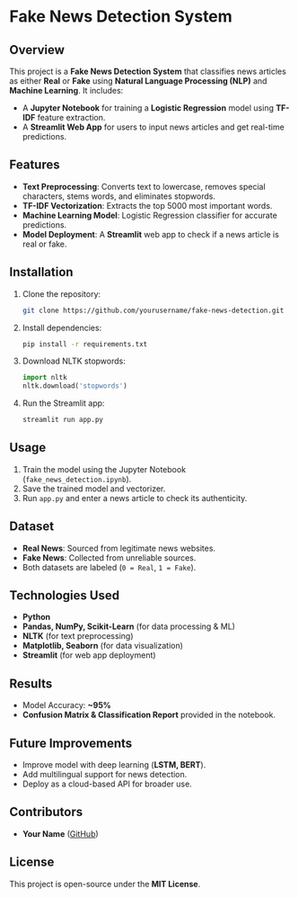 # Fake News Detection System

## Overview
This project is a **Fake News Detection System** that classifies news articles as either **Real** or **Fake** using **Natural Language Processing (NLP)** and **Machine Learning**. It includes:
- A **Jupyter Notebook** for training a **Logistic Regression** model using **TF-IDF** feature extraction.
- A **Streamlit Web App** for users to input news articles and get real-time predictions.

## Features
- **Text Preprocessing**: Converts text to lowercase, removes special characters, stems words, and eliminates stopwords.
- **TF-IDF Vectorization**: Extracts the top 5000 most important words.
- **Machine Learning Model**: Logistic Regression classifier for accurate predictions.
- **Model Deployment**: A **Streamlit** web app to check if a news article is real or fake.

## Installation
1. Clone the repository:
   ```bash
   git clone https://github.com/yourusername/fake-news-detection.git
   ```
2. Install dependencies:
   ```bash
   pip install -r requirements.txt
   ```
3. Download NLTK stopwords:
   ```python
   import nltk
   nltk.download('stopwords')
   ```
4. Run the Streamlit app:
   ```bash
   streamlit run app.py
   ```

## Usage
1. Train the model using the Jupyter Notebook (`fake_news_detection.ipynb`).
2. Save the trained model and vectorizer.
3. Run `app.py` and enter a news article to check its authenticity.

## Dataset
- **Real News**: Sourced from legitimate news websites.
- **Fake News**: Collected from unreliable sources.
- Both datasets are labeled (`0 = Real`, `1 = Fake`).

## Technologies Used
- **Python**
- **Pandas, NumPy, Scikit-Learn** (for data processing & ML)
- **NLTK** (for text preprocessing)
- **Matplotlib, Seaborn** (for data visualization)
- **Streamlit** (for web app deployment)

## Results
- Model Accuracy: **~95%**
- **Confusion Matrix & Classification Report** provided in the notebook.

## Future Improvements
- Improve model with deep learning (**LSTM, BERT**).
- Add multilingual support for news detection.
- Deploy as a cloud-based API for broader use.

## Contributors
- **Your Name** ([GitHub](https://github.com/yourusername))

## License
This project is open-source under the **MIT License**.

